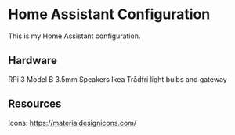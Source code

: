 # Home Assistant Configuration

This is my Home Assistant configuration.

## Hardware
RPi 3 Model B
3.5mm Speakers
Ikea Trådfri light bulbs and gateway

## Resources
Icons:
https://materialdesignicons.com/
